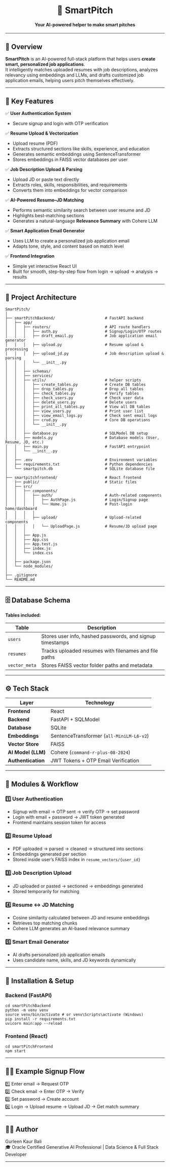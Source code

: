 <h1 align="center">💼 SmartPitch</h1>
<h4 align="center">Your AI-powered helper to make smart pitches</h4>

---

## 🧠 Overview

**SmartPitch** is an AI-powered full-stack platform that helps users **create smart, personalized job applications**.  
It intelligently matches uploaded resumes with job descriptions, analyzes relevancy using embeddings and LLMs, and drafts customized job application emails, helping users pitch themselves effectively.

---

## 🚀 Key Features

✅ **User Authentication System**  
- Secure signup and login with OTP verification   

✅ **Resume Upload & Vectorization**  
- Upload resume (PDF)  
- Extracts structured sections like skills, experience, and education  
- Generates semantic embeddings using SentenceTransformer  
- Stores embeddings in FAISS vector databases per user  

✅ **Job Description Upload & Parsing**  
- Upload JD or paste text directly  
- Extracts roles, skills, responsibilities, and requirements  
- Converts them into embeddings for vector comparison  

✅ **AI-Powered Resume–JD Matching**  
- Performs semantic similarity search between user resume and JD  
- Highlights best-matching sections  
- Generates a natural-language **Relevance Summary** with Cohere LLM  

✅ **Smart Application Email Generator**  
- Uses LLM to create a personalized job application email  
- Adapts tone, style, and content based on match level  

✅ **Frontend Integration**  
- Simple yet interactive React UI  
- Built for smooth, step-by-step flow from login → upload → analysis → results  

---

## 🧩 Project Architecture
```
SmartPitch/
│
├── smartPitchBackend/                      # FastAPI backend
│   ├── app/
│   │   ├── routers/                        # API route handlers
│   │   │   ├── auth.py                     # Signup/Login/OTP routes
│   │   │   ├── draft_email.py              # Job application email generator
│   │   │   ├── upload.py                   # Resume upload & processing
│   │   │   ├── upload_jd.py                # Job description upload & parsing
│   │   │   └── __init__.py
│   │   │
│   │   ├── schemas/                        
│   │   ├── services/                       
│   │   ├── utils/                          # helper scripts
│   │   │   ├── create_tables.py            # Create DB tables
│   │   │   ├── drop_tables.py              # Drop all tables
│   │   │   ├── check_tables.py             # Verify tables
│   │   │   ├── check_users.py              # Check user data
│   │   │   ├── delete_users.py             # Delete users
│   │   │   ├── print_all_tables.py         # View all DB tables
│   │   │   ├── view_users.py               # Print user list
│   │   │   ├── view_email_logs.py          # Check sent email logs
│   │   │   ├── crud.py                     # Core DB operations
│   │   │   └── __init__.py
│   │   │
│   │   ├── database.py                     # SQLModel DB setup
│   │   ├── models.py                       # Database models (User, Resume, JD, etc.)
│   │   ├── main.py                         # FastAPI entrypoint
│   │   └── __init__.py
│   │
│   ├── .env                                # Environment variables
│   ├── requirements.txt                    # Python dependencies
│   └── smartpitch.db                       # SQLite database file
│
├── smartpitchfrontend/                     # React frontend
│   ├── public/                             # Static files
│   ├── src/
│   │   ├── components/
│   │   │   ├── auth/                       # Auth-related components
│   │   │   │   ├── AuthPage.js             # Login/Signup page
│   │   │   │   └── Home.js                 # Post-login home/dashboard
│   │   │   │
│   │   │   ├── upload/                     # Upload-related components
│   │   │   │   └── UploadPage.js           # Resume/JD upload page
│   │   │
│   │   ├── App.js                        
│   │   ├── App.css                        
│   │   ├── App.test.js                     
│   │   ├── index.js                        
│   │   └── index.css                       
│   │
│   ├── package.json                        
│   └── node_modules/                       
│
├── .gitignore                              
└── README.md                               

```

---

## 🗄️ Database Schema

**Tables included:**

| Table | Description |
|--------|--------------|
| `users` | Stores user info, hashed passwords, and signup timestamps |
| `resumes` | Tracks uploaded resumes with filenames and file paths |
| `vector_meta` | Stores FAISS vector folder paths and metadata |


---

## ⚙️ Tech Stack

| Layer | Technology |
|--------|-------------|
| **Frontend** | React |
| **Backend** | FastAPI + SQLModel |
| **Database** | SQLite |
| **Embeddings** | SentenceTransformer (`all-MiniLM-L6-v2`) |
| **Vector Store** | FAISS |
| **AI Model (LLM)** | Cohere (`command-r-plus-08-2024`) |
| **Authentication** | JWT Tokens + OTP Email Verification |

---

## 🧱 Modules & Workflow

### 1️⃣ User Authentication
- Signup with email → OTP sent → verify OTP → set password  
- Login with email + password → JWT token generated  
- Frontend maintains session token for access  

### 2️⃣ Resume Upload
- PDF uploaded → parsed → cleaned → structured into sections  
- Embeddings generated per section  
- Stored inside user’s FAISS index in `resume_vectors/{user_id}`  

### 3️⃣ Job Description Upload
- JD uploaded or pasted → sectioned → embeddings generated  
- Stored temporarily for matching  

### 4️⃣ Resume ↔ JD Matching
- Cosine similarity calculated between JD and resume embeddings  
- Retrieves top matching chunks  
- Cohere LLM generates an AI-based relevance summary  

### 5️⃣ Smart Email Generator
- AI drafts personalized job application emails  
- Uses candidate name, skills, and JD keywords dynamically  

---

## 🧰 Installation & Setup

### Backend (FastAPI)
```
cd smartPitchBackend
python -m venv venv
source venv/bin/activate # or venv\Scripts\activate (Windows)
pip install -r requirements.txt
uvicorn main:app --reload
```

### Frontend (React)
```
cd smartPitchFrontend
npm start
```

---

## 🧑‍💻 Example Signup Flow

1️⃣ Enter email → Request OTP  
2️⃣ Check email → Enter OTP → Verify  
3️⃣ Set password → Create account  
4️⃣ Login → Upload resume → Upload JD → Get match summary  

---

## 👩‍💻 Author

Gurleen Kaur Bali  
🎓 Oracle Certified Generative AI Professional | Data Science & Full Stack Developer

---



